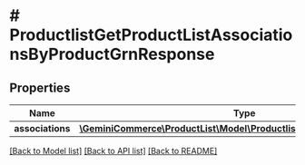 # # ProductlistGetProductListAssociationsByProductGrnResponse


## Properties


Name | Type | Description | Notes
------------ | ------------- | ------------- | -------------
**associations**| [**\GeminiCommerce\ProductList\Model\ProductlistProductListAssociation[]**](ProductlistProductListAssociation.md) |   | [optional]


[[Back to Model list]](../../README.md#models) [[Back to API list]](../../README.md#endpoints) [[Back to README]](../../README.md)